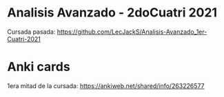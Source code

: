 # Analisis Avanzado - 2doCuatri 2021

Cursada pasada: https://github.com/LecJackS/Analisis-Avanzado_1er-Cuatri-2021

# Anki cards

1era mitad de la cursada: https://ankiweb.net/shared/info/263226577
